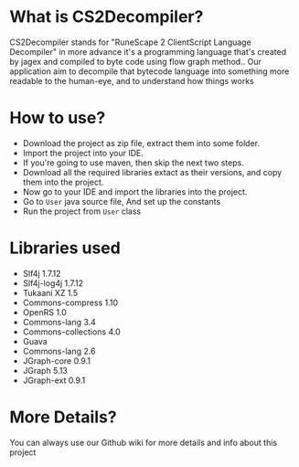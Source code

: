 # What is CS2Decompiler?

CS2Decompiler stands for "RuneScape 2 ClientScript Language Decompiler" in more advance it's a programming language that's created by jagex and compiled to byte code using flow graph method.. Our application aim to decompile that bytecode language into something more readable to the human-eye, and to understand how things works

# How to use?
* Download the project as zip file, extract them into some folder.
* Import the project into your IDE.
* If you're going to use maven, then skip the next two steps.
* Download all the required libraries extact as their versions, and copy them into  the project.
* Now go to your IDE and import the libraries into the project.
* Go to `User` java source file, And set up the constants
* Run the project from `User` class

# Libraries used
* Slf4j 1.7.12
* Slf4j-log4j 1.7.12
* Tukaani XZ 1.5
* Commons-compress 1.10
* OpenRS 1.0
* Commons-lang 3.4
* Commons-collections 4.0
* Guava
* Commons-lang 2.6
* JGraph-core 0.9.1
* JGraph 5.13
* JGraph-ext 0.9.1

# More Details?
You can always use our Github wiki for more details and info about this project
